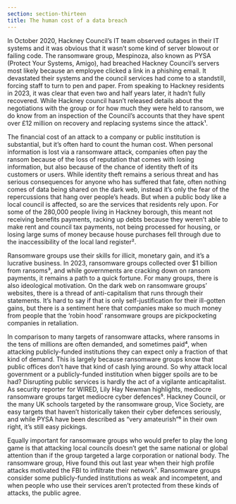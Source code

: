 ```yaml
---
section: section-thirteen
title: The human cost of a data breach
---
```

In October 2020, Hackney Council’s IT team observed outages in their IT systems and it was obvious that it wasn’t some kind of server blowout or failing code. The ransomware group, Mespinoza, also known as PYSA (Protect Your Systems, Amigo), had breached Hackney Council’s servers most likely because an employee clicked a link in a phishing email. It devastated their systems and the council services had come to a standstill, forcing staff to turn to pen and paper. From speaking to Hackney residents in 2023, it was clear that even two and half years later, it hadn’t fully recovered. While Hackney council hasn’t released details about the negotiations with the group or for how much they were held to ransom, we do know from an inspection of the Council’s accounts that they have spent over £12 million on recovery and replacing systems since the attack¹.

The financial cost of an attack to a company or public institution is substantial, but it’s often hard to count the human cost. When personal information is lost via a ransomware attack, companies often pay the ransom because of the loss of reputation that comes with losing information, but also because of the chance of identity theft of its customers or users. While identity theft remains a serious threat and has serious consequences for anyone who has suffered that fate, often nothing comes of data being shared on the dark web, instead it’s only the fear of the repercussions that hang over people’s heads. But when a public body like a local council is affected, so are the services that residents rely upon. For some of the 280,000 people living in Hackney borough, this meant not receiving benefits payments, racking up debts because they weren’t able to make rent and council tax payments, not being processed for housing, or losing large sums of money because house purchases fell through due to the inaccessibility of the local land register².

Ransomware groups use their skills for illicit, monetary gain, and it’s a lucrative business. In 2023, ransomware groups collected over $1 billion from ransoms³, and while governments are cracking down on ransom payments, it remains a path to a quick fortune. For many groups, there is also ideological motivation. On the dark web on ransomware groups’ websites, there is a thread of anti-capitalism that runs through their statements. It’s hard to say if that is only self-justification for their ill-gotten gains, but there is a sentiment here that companies make so much money from people that the ‘robin hood’ ransomware groups are pickpocketing companies in retaliation.

In comparison to many targets of ransomware attacks, where ransoms in the tens of millions are often demanded, and sometimes paid⁴, when attacking publicly-funded institutions they can expect only a fraction of that kind of demand. This is largely because ransomware groups know that public offices don’t have that kind of cash lying around. So why attack local government or a publicly-funded institution when bigger spoils are to be had? Disrupting public services is hardly the act of a vigilante anticapitalist. As security reporter for WIRED, Lily Hay Newman highlights, mediocre ransomware groups target mediocre cyber defences⁵. Hackney Council, or the many UK schools targeted by the ransomware group, Vice Society, are easy targets that haven’t historically taken their cyber defences seriously, and while PYSA have been described as “very amateurish”⁶ in their own right, it’s still easy pickings.

Equally important for ransomware groups who would prefer to play the long game is that attacking local councils doesn’t get the same national or global attention than if the group targeted a large corporation or national body. The ransomware group, Hive found this out last year when their high profile attacks motivated the FBI to infiltrate their network⁷. Ransomware groups consider some publicly-funded institutions as weak and incompetent, and when people who use their services aren’t protected from these kinds of attacks, the public agree.
